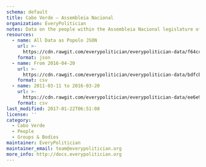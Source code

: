 ```yaml
---
schema: default
title: Cabo Verde — Assembleia Nacional
organization: EveryPolitician
notes: Data on the people within the Assembleia Nacional legislature of Cabo Verde.
resources:
  - name: All Data as Popolo JSON
    url: >-
      https://cdn.rawgit.com/everypolitician/everypolitician-data/f64ccf94625ece1c9f3bdd53ada1935e30173462/data/Cabo_Verde/Assembly/ep-popolo-v1.0.json
    format: json
  - name: From 2016-04-20
    url: >-
      https://cdn.rawgit.com/everypolitician/everypolitician-data/bdfcb57a3b23a37c438672f07bc4eb009f69786d/data/Cabo_Verde/Assembly/term-9.csv
    format: csv
  - name: 2011-03-11 to 2016-03-20
    url: >-
      https://cdn.rawgit.com/everypolitician/everypolitician-data/ee6e9a21286db34adc3b610673caf31bb09ceb76/data/Cabo_Verde/Assembly/term-8.csv
    format: csv
last_modified: 2017-01-22T06:51:08
license: ''
category:
  - Cabo Verde
  - People
  - Groups & Bodies
maintainer: EveryPolitician
maintainer_email: team@everypolitician.org
more_info: http://docs.everypolitician.org
---
```

